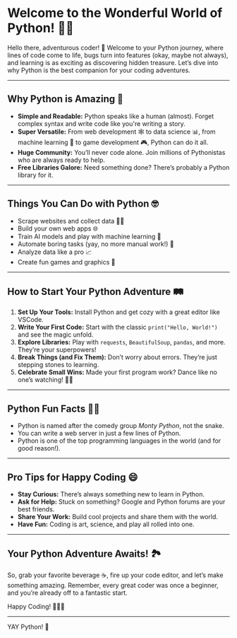# Welcome to the Wonderful World of Python! 🐍🎉

Hello there, adventurous coder! 🚀 Welcome to your Python journey, where lines of code come to life, bugs turn into features (okay, maybe not always), and learning is as exciting as discovering hidden treasure. Let’s dive into why Python is the best companion for your coding adventures.

---

## Why Python is Amazing 🧡

- **Simple and Readable:** Python speaks like a human (almost). Forget complex syntax and write code like you're writing a story.
- **Super Versatile:** From web development 🕸️ to data science 📊, from machine learning 🤖 to game development 🎮, Python can do it all.
- **Huge Community:** You’ll never code alone. Join millions of Pythonistas who are always ready to help.
- **Free Libraries Galore:** Need something done? There’s probably a Python library for it.

---

## Things You Can Do with Python 🤓

- Scrape websites and collect data 🕵️‍♀️
- Build your own web apps 🌐
- Train AI models and play with machine learning 🧠
- Automate boring tasks (yay, no more manual work!) 🤖
- Analyze data like a pro 📈
- Create fun games and graphics 🎨

---

## How to Start Your Python Adventure 🛤️

1. **Set Up Your Tools:** Install Python and get cozy with a great editor like VSCode.
2. **Write Your First Code:** Start with the classic `print("Hello, World!")` and see the magic unfold.
3. **Explore Libraries:** Play with `requests`, `BeautifulSoup`, `pandas`, and more. They’re your superpowers!
4. **Break Things (and Fix Them):** Don’t worry about errors. They’re just stepping stones to learning.
5. **Celebrate Small Wins:** Made your first program work? Dance like no one’s watching! 💃🕺

---

## Python Fun Facts 🐍✨

- Python is named after the comedy group *Monty Python*, not the snake.
- You can write a web server in just a few lines of Python.
- Python is one of the top programming languages in the world (and for good reason!).

---

## Pro Tips for Happy Coding 😄

- **Stay Curious:** There’s always something new to learn in Python.
- **Ask for Help:** Stuck on something? Google and Python forums are your best friends.
- **Share Your Work:** Build cool projects and share them with the world.
- **Have Fun:** Coding is art, science, and play all rolled into one.

---

## Your Python Adventure Awaits! 🏞️

So, grab your favorite beverage ☕, fire up your code editor, and let’s make something amazing. Remember, every great coder was once a beginner, and you’re already off to a fantastic start.

Happy Coding! 🎉🐍✨

---

YAY Python! 🎊

